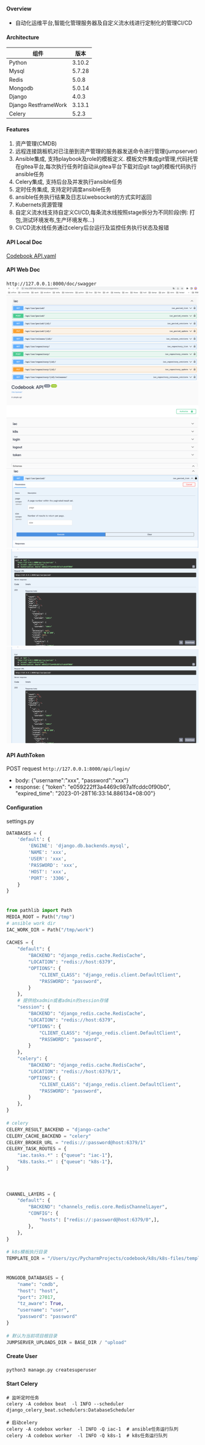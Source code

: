 #### Overview
- 自动化运维平台,智能化管理服务器及自定义流水线进行定制化的管理CI/CD


#### Architecture
| 组件                 | 版本   |
| -------------------- | ------ |
| Python               | 3.10.2 |
| Mysql                | 5.7.28 |
| Redis                | 5.0.8  |
| Mongodb              | 5.0.14 |
| Django               | 4.0.3  |
| Django RestframeWork | 3.13.1 |
| Celery               | 5.2.3  |


#### Features
1. 资产管理(CMDB)
2. 远程连接跳板机对已注册到资产管理的服务器发送命令进行管理(jumpserver)
3. Ansible集成, 支持playbook及role的模板定义. 模板文件集成git管理,代码托管在gitea平台,每次执行任务时自动从gitea平台下载对应git tag的模板代码执行ansible任务
4. Celery集成, 支持后台及并发执行ansible任务
5. 定时任务集成, 支持定时调度ansible任务
6. ansible任务执行结果及日志以websocket的方式实时返回
7. Kubernets资源管理
8. 自定义流水线支持自定义CI/CD,每条流水线按照stage拆分为不同阶段(例: 打包,测试环境发布,生产环境发布...)
9. CI/CD流水线任务通过celery后台运行及监控任务执行状态及报错

#### API Local Doc
[Codebook API.yaml](Codebook%20API.yaml)

#### API Web Doc
`http://127.0.0.1:8000/doc/swagger`
![img.png](img.png)
![img_1.png](img_1.png)
![img_2.png](img_2.png)
![img_3.png](img_3.png)![img_4.png](img_4.png)

#### API AuthToken
  POST request `http://127.0.0.1:8000/api/login/`
- body: {"username":"xxx", "password":"xxx"}
- response: { "token": "e059222ff3a4469c987a1fcddc0f90b0", "expired_time": "2023-01-28T16:33:14.886134+08:00"}


#### Configuration
settings.py
```python
DATABASES = {
    'default': {
        'ENGINE': 'django.db.backends.mysql',
        'NAME': 'xxx',
        'USER': 'xxx',
        'PASSWORD': 'xxx',
        'HOST': 'xxx',
        'PORT': '3306',
    }
}


from pathlib import Path
MEDIA_ROOT = Path("/tmp")
# ansible work dir
IAC_WORK_DIR = Path("/tmp/work")

CACHES = {
    "default": {
        "BACKEND": "django_redis.cache.RedisCache",
        "LOCATION": "redis://host:6379",
        "OPTIONS": {
            "CLIENT_CLASS": "django_redis.client.DefaultClient",
            "PASSWORD": "password",
        }
    },
    # 提供给xadmin或者admin的session存储
    "session": {
        "BACKEND": "django_redis.cache.RedisCache",
        "LOCATION": "redis://host:6379",
        "OPTIONS": {
            "CLIENT_CLASS": "django_redis.client.DefaultClient",
            "PASSWORD": "password",
        }
    },
    "celery": {
        "BACKEND": "django_redis.cache.RedisCache",
        "LOCATION": "redis://host:6379/1",
        "OPTIONS": {
            "CLIENT_CLASS": "django_redis.client.DefaultClient",
            "PASSWORD": "password",
        }
    },
}

# celery
CELERY_RESULT_BACKEND = "django-cache"
CELERY_CACHE_BACKEND = "celery"
CELERY_BROKER_URL = "redis://:password@host:6379/1"
CELERY_TASK_ROUTES = {
    "iac.tasks.*" : {"queue": "iac-1"},
    "k8s.tasks.*" : {"queue": "k8s-1"},
}



CHANNEL_LAYERS = {
    "default": {
        "BACKEND": "channels_redis.core.RedisChannelLayer",
        "CONFIG": {
            "hosts": ["redis://:password@host:6379/0",],
        },
    },
}

# k8s模板执行目录
TEMPLATE_DIR = "/Users/zyc/PycharmProjects/codebook/k8s/k8s-files/template/hello-minikube"


MONGODB_DATABASES = {
    "name": "cmdb",
    "host": "host",
    "port": 27017,
    "tz_aware": True,
    "username": "user",
    "password": "password"
}

# 默认为当前项目根目录
JUMPSERVER_UPLOADS_DIR = BASE_DIR / "upload"

```


#### Create User
```python
python3 manage.py createsuperuser 
```


#### Start Celery
```shell
# 监听定时任务
celery -A codebox beat  -l INFO --scheduler django_celery_beat.schedulers:DatabaseScheduler

# 启动celery
celery -A codebox worker  -l INFO -Q iac-1  # ansible任务运行队列
celery -A codebox worker  -l INFO -Q k8s-1  # k8s任务运行队列

```